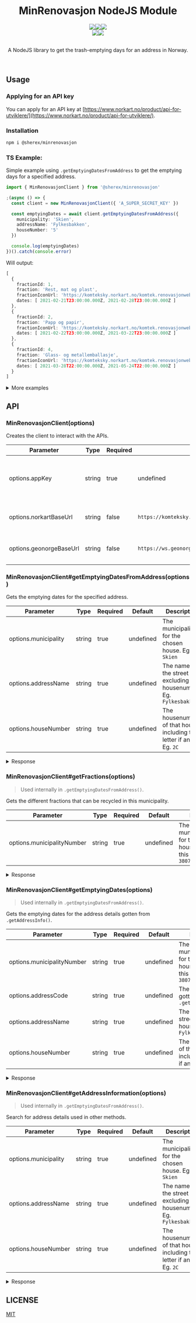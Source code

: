 <h1 align=center >MinRenovasjon NodeJS Module</h1>
<div align="center">
  <img src="https://img.shields.io/github/actions/workflow/status/sherex/node-minrenovasjon/node-js.yml?branch=main&label=Tests&style=for-the-badge"/><img src="https://img.shields.io/github/actions/workflow/status/sherex/node-minrenovasjon/npm-publish.yml?branch=main&label=Publish&style=for-the-badge"/><img src="https://img.shields.io/npm/v/@sherex/minrenovasjon?style=for-the-badge&color=success"/>
</div>
<div align="center">
  <a href="https://github.com/Sherex/node-minrenovasjon"><img src="https://img.shields.io/static/v1?logo=github&label=&message=GITHUB&color=black&style=for-the-badge"/></a><a href="https://npmjs.com/package/@sherex/minrenovasjon"><img src="https://img.shields.io/static/v1?logo=npm&label=&message=NPM&color=red&style=for-the-badge"/></a>
</div>

<br>
<p align=center >A NodeJS library to get the trash-emptying days for an address in Norway.</p>
<br>

## Usage
### Applying for an API key
You can apply for an API key at [https://www.norkart.no/product/api-for-utviklere/](https://www.norkart.no/product/api-for-utviklere/).

### Installation
```sh
npm i @sherex/minrenovasjon
```

### TS Example:
Simple example using `.getEmptyingDatesFromAddress` to get the emptying days for a specified address.
```ts
import { MinRenovasjonClient } from '@sherex/minrenovasjon'

;(async () => {
  const client = new MinRenovasjonClient({ 'A_SUPER_SECRET_KEY' })

  const emptyingDates = await client.getEmptyingDatesFromAddress({
    municipality: 'Skien',
    addressName: 'Fylkesbakken',
    houseNumber: '5'
  })

  console.log(emptyingDates)
})().catch(console.error)
```
Will output:
```typescript
[
  {
    fractionId: 1,
    fraction: 'Rest, mat og plast',
    fractionIconUrl: 'https://komteksky.norkart.no/komtek.renovasjonwebapi/Ikoner/matrestavfallplast.png',
    dates: [ 2021-02-21T23:00:00.000Z, 2021-02-28T23:00:00.000Z ]
  },
  {
    fractionId: 2,
    fraction: 'Papp og papir',
    fractionIconUrl: 'https://komteksky.norkart.no/komtek.renovasjonwebapi/Ikoner/papppapirdrikkekartong.png',
    dates: [ 2021-02-22T23:00:00.000Z, 2021-03-22T23:00:00.000Z ]
  },
  {
    fractionId: 4,
    fraction: 'Glass- og metallemballasje',
    fractionIconUrl: 'https://komteksky.norkart.no/komtek.renovasjonwebapi/Ikoner/glassogmetallemballasje.png',
    dates: [ 2021-03-28T22:00:00.000Z, 2021-05-24T22:00:00.000Z ]
  }
]
```

<details>
  <summary>More examples</summary>

```typescript
import { MinRenovasjonClient } from '@sherex/minrenovasjon'

;(async () => {
  // Create the client
  const client = new MinRenovasjonClient({ 'A_SUPER_SECRET_KEY' })

  // Get all fractions for a municipality
  const fractions = await client.getFractions({ municipalityNumber: '3807' })
  console.log(fractions)

  // Get the emptying dates with direct address information (no address search)
  const emptyingDates = await client.getEmptyingDates({
    municipalityNumber: '3807',
    addressCode: '31700',
    addressName: 'Fylkesbakken',
    houseNumber: '5'
  })
  console.log(emptyingDates)

  // Use the address information from getAddressInformation() in getEmptyingDates()
  const addresses = await client.getAddressInformation({
    municipality: 'Skien',
    addressName: 'Fylkesbakken',
    houseNumber: '5'
  })
  console.log(addresses)

  const emptyingDates = await client.getEmptyingDates(addresses[0])
})().catch(console.error)
```

</details>

## API

### MinRenovasjonClient(options)
Creates the client to interact with the APIs.

| Parameter | Type | Required | Default | Description |
| --------- | ---- | -------- | ------- | ----------- |
| options.appKey | string | true | undefined | The key for the Norkart APIs. [Applying for an API key](#Applying-for-an-API-key) |
| options.norkartBaseUrl  | string | false | `https://komteksky.norkart.no/komtek.renovasjonwebapi/api` | Base-url for Norkart's APIs |
| options.geonorgeBaseUrl  | string | false | `https://ws.geonorge.no/adresser/v1` | Base-url for Geonorge's APIs |

### MinRenovasjonClient#getEmptyingDatesFromAddress(options)
Gets the emptying dates for the specified address.

| Parameter | Type | Required | Default | Description |
| --------- | ---- | -------- | ------- | ----------- |
| options.municipality | string | true | undefined | The municipality for the chosen house. Eg. `Skien` |
| options.addressName  | string | true | undefined | The name of the street excluding the housenumber. Eg. `Fylkesbakken` |
| options.houseNumber  | string | true | undefined | The housenumber of that house, including the letter if any. Eg. `2C` |

<details>
  <summary>Response</summary>

```typescript
[
  {
    fractionId: 1,
    fraction: 'Rest, mat og plast',
    fractionIconUrl: 'https://komteksky.norkart.no/komtek.renovasjonwebapi/Ikoner/matrestavfallplast.png',
    dates: [ 2021-02-21T23:00:00.000Z, 2021-02-28T23:00:00.000Z ]
  },
  {
    fractionId: 2,
    fraction: 'Papp og papir',
    fractionIconUrl: 'https://komteksky.norkart.no/komtek.renovasjonwebapi/Ikoner/papppapirdrikkekartong.png',
    dates: [ 2021-02-22T23:00:00.000Z, 2021-03-22T23:00:00.000Z ]
  },
  {
    fractionId: 4,
    fraction: 'Glass- og metallemballasje',
    fractionIconUrl: 'https://komteksky.norkart.no/komtek.renovasjonwebapi/Ikoner/glassogmetallemballasje.png',
    dates: [ 2021-03-28T22:00:00.000Z, 2021-05-24T22:00:00.000Z ]
  }
]
```

</details>

### MinRenovasjonClient#getFractions(options)
> Used internally in `.getEmptyingDatesFromAddress()`.

Gets the different fractions that can be recycled in this municipality.

| Parameter | Type | Required | Default | Description |
| --------- | ---- | -------- | ------- | ----------- |
| options.municipalityNumber | string | true | undefined | The municipalitynumber for the chosen house. You can find this using `.get` Eg. `3807` |

<details>
  <summary>Response</summary>

```typescript
[
  {
    id: 1,
    name: 'Rest, mat og plast',
    iconUrl: 'https://komteksky.norkart.no/komtek.renovasjonwebapi/Ikoner/matrestavfallplast.png'
  },
  {
    id: 2,
    name: 'Papp og papir',
    iconUrl: 'https://komteksky.norkart.no/komtek.renovasjonwebapi/Ikoner/papppapirdrikkekartong.png'
  },
  {
    id: 3,
    name: 'Matavfall',
    iconUrl: 'https://komteksky.norkart.no/komtek.renovasjonwebapi/Ikoner/matavfall.png'
  },
  {
    id: 4,
    name: 'Glass- og metallemballasje',
    iconUrl: 'https://komteksky.norkart.no/komtek.renovasjonwebapi/Ikoner/glassogmetallemballasje.png'
  },
  {
    id: 5,
    name: 'Drikkekartonger',
    iconUrl: 'https://komteksky.norkart.no/komtek.renovasjonwebapi/Ikoner/brush.png'
  },
  {
    id: 6,
    name: 'Farlig avfall (Må bestilles på rig.no/farlig)',
    iconUrl: 'https://komteksky.norkart.no/komtek.renovasjonwebapi/Ikoner/farligavfall.png'
  },
  {
    id: 7,
    name: 'Plastemballasje',
    iconUrl: 'https://komteksky.norkart.no/komtek.renovasjonwebapi/Ikoner/plastemballasje.png'
  },
  {
    id: 8,
    name: 'Trevirke',
    iconUrl: 'https://komteksky.norkart.no/komtek.renovasjonwebapi/Ikoner/brush.png'
  },
  {
    id: 9,
    name: 'Tekstiler',
    iconUrl: 'https://komteksky.norkart.no/komtek.renovasjonwebapi/Ikoner/brush.png'
  },
  {
    id: 10,
    name: 'Hageavfall (Må bestilles på rig.no/hage)',
    iconUrl: 'https://komteksky.norkart.no/komtek.renovasjonwebapi/Ikoner/hageavfall.png'
  },
  {
    id: 11,
    name: 'Metaller',
    iconUrl: 'https://komteksky.norkart.no/komtek.renovasjonwebapi/Ikoner/brush.png'
  },
  {
    id: 12,
    name: 'Hvitevarer/EE-avfall',
    iconUrl: 'https://komteksky.norkart.no/komtek.renovasjonwebapi/Ikoner/brush.png'
  },
  {
    id: 13,
    name: 'Papp',
    iconUrl: 'https://komteksky.norkart.no/komtek.renovasjonwebapi/Ikoner/pappogkartong.png'
  },
  {
    id: 14,
    name: 'Grovavfall (Må bestilles på rig.no/grovavfall)',
    iconUrl: 'https://komteksky.norkart.no/komtek.renovasjonwebapi/Ikoner/gjenstandertilombruk.png'
  },
  {
    id: 15,
    name: 'Hjemmekompostering',
    iconUrl: 'https://komteksky.norkart.no/komtek.renovasjonwebapi/Ikoner/brush.png'
  },
  {
    id: 16,
    name: 'Usortert restavfall',
    iconUrl: 'https://komteksky.norkart.no/komtek.renovasjonwebapi/Ikoner/restavfall.png'
  }
]
```

</details>

### MinRenovasjonClient#getEmptyingDates(options)
> Used internally in `.getEmptyingDatesFromAddress()`.

Gets the emptying dates for the address details gotten from `.getAddressInfo()`.

| Parameter | Type | Required | Default | Description |
| --------- | ---- | -------- | ------- | ----------- |
| options.municipalityNumber | string | true | undefined | The municipalitynumber for the chosen house. You can find this using `.get` Eg. `3807` |
| options.addressCode | string | true | undefined | The addresscode gotten from `.getAddressInfo()` |
| options.addressName | string | true | undefined | The name of the street excluding the housenumber. Eg. `Fylkesbakken` |
| options.houseNumber | string | true | undefined | The housenumber of that house, including the letter if any. Eg. `2C` |

<details>
  <summary>Response</summary>

```typescript
[
  {
    fractionId: 1,
    fraction: 'Rest, mat og plast',
    fractionIconUrl: 'https://komteksky.norkart.no/komtek.renovasjonwebapi/Ikoner/matrestavfallplast.png',
    dates: [ 2021-02-21T23:00:00.000Z, 2021-02-28T23:00:00.000Z ]
  },
  {
    fractionId: 2,
    fraction: 'Papp og papir',
    fractionIconUrl: 'https://komteksky.norkart.no/komtek.renovasjonwebapi/Ikoner/papppapirdrikkekartong.png',
    dates: [ 2021-02-22T23:00:00.000Z, 2021-03-22T23:00:00.000Z ]
  },
  {
    fractionId: 4,
    fraction: 'Glass- og metallemballasje',
    fractionIconUrl: 'https://komteksky.norkart.no/komtek.renovasjonwebapi/Ikoner/glassogmetallemballasje.png',
    dates: [ 2021-03-28T22:00:00.000Z, 2021-05-24T22:00:00.000Z ]
  }
]
```

</details>

### MinRenovasjonClient#getAddressInformation(options)
> Used internally in `.getEmptyingDatesFromAddress()`.

Search for address details used in other methods.

| Parameter | Type | Required | Default | Description |
| --------- | ---- | -------- | ------- | ----------- |
| options.municipality | string | true | undefined | The municipality for the chosen house. Eg. `Skien` |
| options.addressName  | string | true | undefined | The name of the street excluding the housenumber. Eg. `Fylkesbakken` |
| options.houseNumber  | string | true | undefined | The housenumber of that house, including the letter if any. Eg. `2C` |

<details>
  <summary>Response</summary>

```typescript
[
  {
    municipalityNumber: '3807',
    addressCode: '31700',
    addressName: 'Fylkesbakken',
    houseNumber: '2C'
  }
]
```

</details>

## LICENSE
[MIT](LICENSE)
